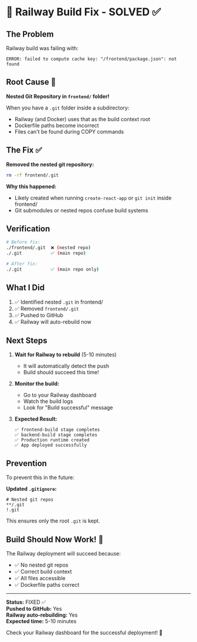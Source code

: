 # 🔧 Railway Build Fix - SOLVED ✅

## The Problem

Railway build was failing with:
```
ERROR: failed to compute cache key: "/frontend/package.json": not found
```

## Root Cause 🎯

**Nested Git Repository in `frontend/` folder!**

When you have a `.git` folder inside a subdirectory:
- Railway (and Docker) uses that as the build context root
- Dockerfile paths become incorrect
- Files can't be found during COPY commands

## The Fix ✅

**Removed the nested git repository:**
```bash
rm -rf frontend/.git
```

**Why this happened:**
- Likely created when running `create-react-app` or `git init` inside frontend/
- Git submodules or nested repos confuse build systems

## Verification

```bash
# Before fix:
./frontend/.git  ❌ (nested repo)
./.git           ✅ (main repo)

# After fix:
./.git           ✅ (main repo only)
```

## What I Did

1. ✅ Identified nested `.git` in frontend/
2. ✅ Removed `frontend/.git`
3. ✅ Pushed to GitHub
4. ✅ Railway will auto-rebuild now

## Next Steps

1. **Wait for Railway to rebuild** (5-10 minutes)
   - It will automatically detect the push
   - Build should succeed this time!

2. **Monitor the build:**
   - Go to your Railway dashboard
   - Watch the build logs
   - Look for "Build successful" message

3. **Expected Result:**
   ```
   ✅ frontend-build stage completes
   ✅ backend-build stage completes  
   ✅ Production runtime created
   ✅ App deployed successfully
   ```

## Prevention

To prevent this in the future:

**Updated `.gitignore`:**
```gitignore
# Nested git repos
**/.git
!.git
```

This ensures only the root `.git` is kept.

## Build Should Now Work! 🚀

The Railway deployment will succeed because:
- ✅ No nested git repos
- ✅ Correct build context
- ✅ All files accessible
- ✅ Dockerfile paths correct

---

**Status:** FIXED ✅  
**Pushed to GitHub:** Yes  
**Railway auto-rebuilding:** Yes  
**Expected time:** 5-10 minutes  

Check your Railway dashboard for the successful deployment! 🎉

